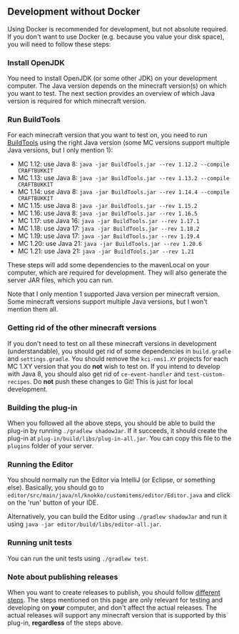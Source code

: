 ## Development without Docker
Using Docker is recommended for development,
but not absolute required.
If you don't want to use Docker 
(e.g. because you value your disk space),
you will need to follow these steps:

### Install OpenJDK
You need to install OpenJDK (or some other JDK) 
on your development computer.
The Java version depends on the minecraft version(s) 
on which you want to test.
The next section provides an overview of which Java
version is required for which minecraft version.

### Run BuildTools
For each minecraft version that you want to test on,
you need to run
[BuildTools](https://www.spigotmc.org/wiki/buildtools/)
using the right Java version (some MC versions support
multiple Java versions, but I only mention 1):
- MC 1.12: use Java 8: `java -jar BuildTools.jar --rev 1.12.2 --compile CRAFTBUKKIT`
- MC 1.13: use Java 8: `java -jar BuildTools.jar --rev 1.13.2 --compile CRAFTBUKKIT`
- MC 1.14: use Java 8: `java -jar BuildTools.jar --rev 1.14.4 --compile CRAFTBUKKIT`
- MC 1.15: use Java 8: `java -jar BuildTools.jar --rev 1.15.2`
- MC 1.16: use Java 8: `java -jar BuildTools.jar --rev 1.16.5`
- MC 1.17: use Java 16: `java -jar BuildTools.jar --rev 1.17.1`
- MC 1.18: use Java 17: `java -jar BuildTools.jar --rev 1.18.2`
- MC 1.19: use Java 17: `java -jar BuildTools.jar --rev 1.19.4`
- MC 1.20: use Java 21: `java -jar BuildTools.jar --rev 1.20.6`
- MC 1.21: use Java 21: `java -jar BuildTools.jar --rev 1.21`

These steps will add some dependencies to the mavenLocal
on your computer, which are required for development.
They will also generate the server JAR files, which you
can run.

Note that I only mention 1 supported Java version per
minecraft version. Some minecraft versions support
multiple Java versions, but I won't mention them all.

### Getting rid of the other minecraft versions
If you don't need to test on all these minecraft versions
in development (understandable), you should get rid of
some dependencies in `build.gradle` and `settings.gradle`.
You should remove the `kci-nms1.XY` projects for each
MC 1.XY version that you do **not** wish to test on.
If you intend to develop with Java 8, you should also get
rid of `ce-event-handler` and `test-custom-recipes`.
Do **not** push these changes to Git! This is just for
local development.

### Building the plug-in
When you followed all the above steps, you should be able
to build the plug-in by running `./gradlew shadowJar`.
If it succeeds, it should create the plug-in at
`plug-in/build/libs/plug-in-all.jar`. You can copy this
file to the `plugins` folder of your server.

### Running the Editor
You should normally run the Editor via IntelliJ
(or Eclipse, or something else). 
Basically, you should go to 
`editor/src/main/java/nl/knokko/customitems/editor/Editor.java`
and click on the 'run' button of your IDE.

Alternatively, you can build the Editor using
`./gradlew shadowJar` and run it using
`java -jar editor/build/libs/editor-all.jar`.

### Running unit tests
You can run the unit tests using `./gradlew test`.

### Note about publishing releases
When you want to create releases to publish, you should
follow [different steps](./create-release.md).
The steps mentioned on this page are only relevant for
testing and developing on **your** computer, and
don't affect the actual releases.
The actual releases will support any minecraft version
that is supported by this plug-in, **regardless** of
the steps above.
